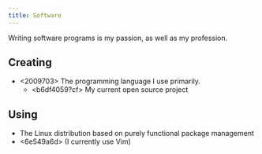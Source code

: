 ```yaml
---
title: Software
---
```


Writing software programs is my passion, as well as my profession.

## Creating

* <2009703> The programming language I use primarily. 
  * <b6df4059?cf> My current open source project

## Using

* <c7170724> The Linux distribution based on purely functional package management
* <6e549a6d> (I currently use Vim)
